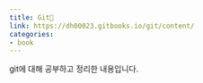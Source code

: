 ```yaml
---
title: Git📗
link: https://dh00023.gitbooks.io/git/content/
categories:
- book
---
```


git에 대해 공부하고 정리한 내용입니다.